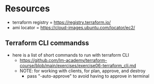 # Resources
- terraform registry = https://registry.terraform.io/
- ami locator = https://cloud-images.ubuntu.com/locator/ec2/

## Terraform CLI commandss
- here is a list of short commands to run with terraform CLI
  * https://github.com/lm-academy/terraform-course/blob/main/exercises/exercise06-terraform_cli.md
  * NOTE: for working with clients, for plan, approve, and destroy
    - pass "-auto-approve" to avoid having to approve in terminal
